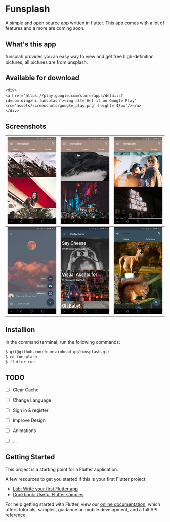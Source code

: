 # Funsplash

A simple and open source app written in flutter.  This app comes with a lot of features and a more are coming soon. 

## What's this app
funsplah provides you an easy way to view and get free high-definition pictures, all pictures are from unsplash.

## Available for download

```
<div>
<a href='https://play.google.com/store/apps/details?id=com.qingzhi.funsplash'><img alt='Get it on Google Play' src='assets/screenshots/google_play.png' height='48px'/></a>
</div>
```
## Screenshots

![](assets/screenshots/funsplash_latest.jpg) | ![](assets/screenshots/funsplash_curated.jpg)  |  ![](assets/screenshots/funsplash_popular.jpg)
| ------------------------- | ------------------------- | -----------
![](assets/screenshots/funsplash_download.jpg) | ![](assets/screenshots/funsplash_collection.jpg)  |  ![](assets/screenshots/funsplash_search.jpg)


## Installion

In the command terminal, run the following commands:
```
$ git@github.com:fountainhead-gq/funsplash.git
$ cd funsplash
$ flutter run
```

## TODO

- [ ] Clear Cache
- [ ] Change Language
- [ ] Sign in & register
- [ ] Improve Design
- [ ] Animations
- [ ] ...


## Getting Started

This project is a starting point for a Flutter application.

A few resources to get you started if this is your first Flutter project:

- [Lab: Write your first Flutter app](https://flutter.io/docs/get-started/codelab)
- [Cookbook: Useful Flutter samples](https://flutter.io/docs/cookbook)

For help getting started with Flutter, view our 
[online documentation](https://flutter.io/docs), which offers tutorials, 
samples, guidance on mobile development, and a full API reference.
